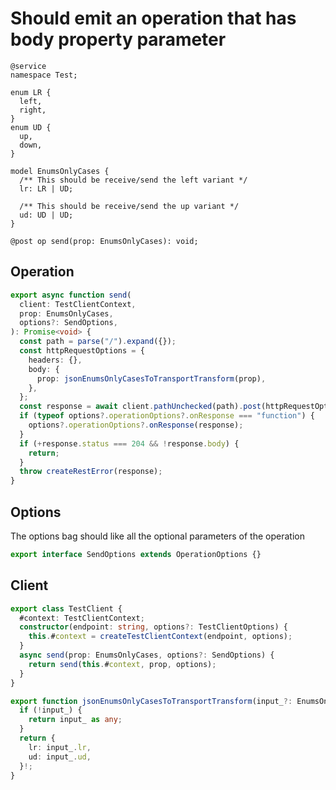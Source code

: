 # Should emit an operation that has body property parameter

```tsp
@service
namespace Test;

enum LR {
  left,
  right,
}
enum UD {
  up,
  down,
}

model EnumsOnlyCases {
  /** This should be receive/send the left variant */
  lr: LR | UD;

  /** This should be receive/send the up variant */
  ud: UD | UD;
}

@post op send(prop: EnumsOnlyCases): void;
```

## Operation

```ts src/api/testClientOperations.ts function send
export async function send(
  client: TestClientContext,
  prop: EnumsOnlyCases,
  options?: SendOptions,
): Promise<void> {
  const path = parse("/").expand({});
  const httpRequestOptions = {
    headers: {},
    body: {
      prop: jsonEnumsOnlyCasesToTransportTransform(prop),
    },
  };
  const response = await client.pathUnchecked(path).post(httpRequestOptions);
  if (typeof options?.operationOptions?.onResponse === "function") {
    options?.operationOptions?.onResponse(response);
  }
  if (+response.status === 204 && !response.body) {
    return;
  }
  throw createRestError(response);
}
```

## Options

The options bag should like all the optional parameters of the operation

```ts src/api/testClientOperations.ts interface SendOptions
export interface SendOptions extends OperationOptions {}
```

## Client

```ts src/testClient.ts class TestClient
export class TestClient {
  #context: TestClientContext;
  constructor(endpoint: string, options?: TestClientOptions) {
    this.#context = createTestClientContext(endpoint, options);
  }
  async send(prop: EnumsOnlyCases, options?: SendOptions) {
    return send(this.#context, prop, options);
  }
}
```

```ts src/models/serializers.ts function jsonEnumsOnlyCasesToTransportTransform
export function jsonEnumsOnlyCasesToTransportTransform(input_?: EnumsOnlyCases | null): any {
  if (!input_) {
    return input_ as any;
  }
  return {
    lr: input_.lr,
    ud: input_.ud,
  }!;
}
```
